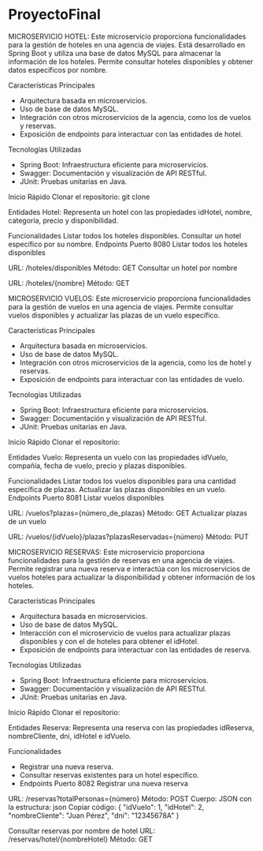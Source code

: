 # ProyectoFinal

MICROSERVICIO HOTEL: 
Este microservicio proporciona funcionalidades para la gestión de hoteles en una agencia de viajes.
Está desarrollado en Spring Boot y utiliza una base de datos MySQL para almacenar la información de los hoteles. 
Permite consultar hoteles disponibles y obtener datos específicos por nombre.

Características Principales
- Arquitectura basada en microservicios.
- Uso de base de datos MySQL.
- Integración con otros microservicios de la agencia, como los de vuelos y reservas.
- Exposición de endpoints para interactuar con las entidades de hotel.
  
Tecnologías Utilizadas
- Spring Boot: Infraestructura eficiente para microservicios.
- Swagger: Documentación y visualización de API RESTful.
- JUnit: Pruebas unitarias en Java.
  
Inicio Rápido
Clonar el repositorio: git clone 

Entidades
Hotel: Representa un hotel con las propiedades idHotel, nombre, categoría, precio y disponibilidad.

Funcionalidades
Listar todos los hoteles disponibles.
Consultar un hotel específico por su nombre.
Endpoints
Puerto 8080
Listar todos los hoteles disponibles

URL: /hoteles/disponibles
Método: GET
Consultar un hotel por nombre

URL: /hoteles/{nombre}
Método: GET

MICROSERVICIO VUELOS: 
Este microservicio proporciona funcionalidades para la gestión de vuelos en una agencia de viajes. 
Permite consultar vuelos disponibles y actualizar las plazas de un vuelo específico.

Características Principales
- Arquitectura basada en microservicios.
- Uso de base de datos MySQL.
- Integración con otros microservicios de la agencia, como los de hotel y reservas.
- Exposición de endpoints para interactuar con las entidades de vuelo.
  
Tecnologías Utilizadas
- Spring Boot: Infraestructura eficiente para microservicios.
- Swagger: Documentación y visualización de API RESTful.
- JUnit: Pruebas unitarias en Java.

Inicio Rápido
Clonar el repositorio: 


Entidades
Vuelo: Representa un vuelo con las propiedades idVuelo, compañía, fecha de vuelo, precio y plazas disponibles.

Funcionalidades
Listar todos los vuelos disponibles para una cantidad específica de plazas.
Actualizar las plazas disponibles en un vuelo.
Endpoints
Puerto 8081
Listar vuelos disponibles

URL: /vuelos?plazas={número_de_plazas}
Método: GET
Actualizar plazas de un vuelo

URL: /vuelos/{idVuelo}/plazas?plazasReservadas={número}
Método: PUT



MICROSERVICIO RESERVAS:
Este microservicio proporciona funcionalidades para la gestión de reservas en una agencia de viajes.
Permite registrar una nueva reserva e interactúa con los microservicios de vuelos 
hoteles para actualizar la disponibilidad y obtener información de los hoteles.

Características Principales
- Arquitectura basada en microservicios.
- Uso de base de datos MySQL.
- Interacción con el microservicio de vuelos para actualizar plazas disponibles y con el de hoteles para obtener el idHotel.
- Exposición de endpoints para interactuar con las entidades de reserva.

Tecnologías Utilizadas
- Spring Boot: Infraestructura eficiente para microservicios.
- Swagger: Documentación y visualización de API RESTful.
- JUnit: Pruebas unitarias en Java.

Inicio Rápido
Clonar el repositorio:

Entidades
Reserva: Representa una reserva con las propiedades idReserva, nombreCliente, dni, idHotel e idVuelo.

Funcionalidades
- Registrar una nueva reserva.
- Consultar reservas existentes para un hotel específico.
- Endpoints
Puerto 8082
Registrar una nueva reserva

URL: /reservas?totalPersonas={número}
Método: POST
Cuerpo: JSON con la estructura:
json
Copiar código:
{
  "idVuelo": 1,
  "idHotel": 2,
  "nombreCliente": "Juan Pérez",
  "dni": "12345678A"
}

Consultar reservas por nombre de hotel
URL: /reservas/hotel/{nombreHotel}
Método: GET
